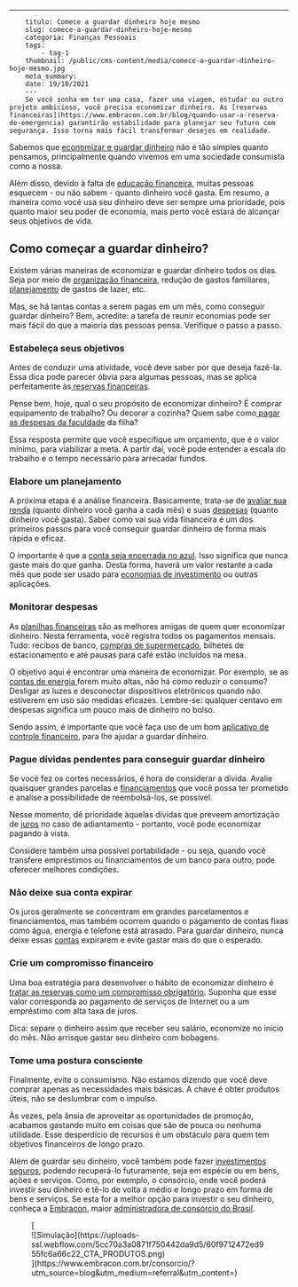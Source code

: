 ---
        titulo: Comece a guardar dinheiro hoje mesmo
        slug: comece-a-guardar-dinheiro-hoje-mesmo
        categoria: Finanças Pessoais
        tags:
            - tag-1
        thumbnail: /public/cms-content/media/comece-a-guardar-dinheiro-hoje-mesmo.jpg
        meta_summary: 
        date: 19/10/2021
        ---
        Se você sonha em ter uma casa, fazer uma viagem, estudar ou outro projeto ambicioso, você precisa economizar dinheiro. As [reservas financeiras](https://www.embracon.com.br/blog/quando-usar-a-reserva-de-emergencia) garantirão estabilidade para planejar seu futuro com segurança. Isso torna mais fácil transformar desejos em realidade.

Sabemos que [economizar e guardar dinheiro](https://www.embracon.com.br/blog/5-erros-que-voce-deve-evitar-para-conseguir-economizar-dinheiro) não é tão simples quanto pensamos, principalmente quando vivemos em uma sociedade consumista como a nossa.

Além disso, devido à falta de [educação financeira](https://www.embracon.com.br/blog/como-ensinar-educacao-financeira-aos-filhos), muitas pessoas esquecem - ou não sabem - quanto dinheiro você gasta. Em resumo, a maneira como você usa seu dinheiro deve ser sempre uma prioridade, pois quanto maior seu poder de economia, mais perto você estará de alcançar seus objetivos de vida.

Como começar a guardar dinheiro? 
---------------------------------

Existem várias maneiras de economizar e guardar dinheiro todos os dias. Seja por meio de [organização financeira](https://www.embracon.com.br/blog/7-dicas-para-comecar-a-sua-organizacao-financeira), redução de gastos familiares, [planejamento](https://www.embracon.com.br/blog/planejamento-financeiro-um-guia-para-as-financas-nao-sairem-de-controle) de gastos de lazer, etc.

Mas, se há tantas contas a serem pagas em um mês, como conseguir guardar dinheiro? Bem, acredite: a tarefa de reunir economias pode ser mais fácil do que a maioria das pessoas pensa. Verifique o passo a passo.

### Estabeleça seus objetivos 

Antes de conduzir uma atividade, você deve saber por que deseja fazê-la. Essa dica pode parecer óbvia para algumas pessoas, mas se aplica perfeitamente às[ reservas financeiras](https://www.embracon.com.br/blog/reserva-financeira-como-preparar-a-sua).

Pense bem, hoje, qual o seu propósito de economizar dinheiro? É comprar equipamento de trabalho? Ou decorar a cozinha? Quem sabe como[ pagar as despesas da faculdade](https://www.embracon.com.br/blog/preco-da-faculdade-por-que-ele-nao-deve-ser-o-principal-fator-na-escolha-de-um-curso) da filha?

Essa resposta permite que você especifique um orçamento, que é o valor mínimo, para viabilizar a meta. A partir daí, você pode entender a escala do trabalho e o tempo necessário para arrecadar fundos.

### Elabore um planejamento 

A próxima etapa é a análise financeira. Basicamente, trata-se de [avaliar sua renda](https://www.embracon.com.br/blog/quanto-da-minha-renda-posso-investir) (quanto dinheiro você ganha a cada mês) e suas [despesas](https://www.embracon.com.br/blog/quais-sao-as-despesas-superfluas-que-podem-ser-cortadas-do-dia-a-dia) (quanto dinheiro você gasta). Saber como vai sua vida financeira é um dos primeiros passos para você conseguir guardar dinheiro de forma mais rápida e eficaz.

O importante é que a [conta seja encerrada no azul](https://www.embracon.com.br/blog/planeje-sua-vida-financeira-e-fique-sempre-no-azul). Isso significa que nunca gaste mais do que ganha. Desta forma, haverá um valor restante a cada mês que pode ser usado para [economias de investimento](https://www.embracon.com.br/blog/o-consorcio-e-investimento) ou outras aplicações.

### Monitorar despesas 

As [planilhas financeiras](https://www.embracon.com.br/blog/como-criar-uma-planilha-de-planejamento-financeiro) são as melhores amigas de quem quer economizar dinheiro. Nesta ferramenta, você registra todos os pagamentos mensais. Tudo: recibos de banco, [compras de supermercado](https://www.embracon.com.br/blog/10-importantes-dicas-para-economizar-nas-compras-de-casa), bilhetes de estacionamento e até pausas para café estão incluídos na mesa.

O objetivo aqui é encontrar uma maneira de economizar. Por exemplo, se as [contas de energia ](https://www.embracon.com.br/blog/como-economizar-nas-contas-de-agua-e-luz)forem muito altas, não há como reduzir o consumo? Desligar as luzes e desconectar dispositivos eletrônicos quando não estiverem em uso são medidas eficazes. Lembre-se: qualquer centavo em despesas significa um pouco mais de dinheiro no bolso.

Sendo assim, é importante que você faça uso de um bom [aplicativo de controle financeiro](https://www.embracon.com.br/blog/aplicativos-para-manter-suas-financas-em-ordem), para lhe ajudar a guardar dinheiro.

### Pague dívidas pendentes para conseguir guardar dinheiro 

Se você fez os cortes necessários, é hora de considerar a dívida. Avalie quaisquer grandes parcelas e [financiamentos](https://www.embracon.com.br/blog/financiamento-ou-consorcio-o-que-e-melhor-na-compra-de-um-imovel) que você possa ter prometido e analise a possibilidade de reembolsá-los, se possível.

Nesse momento, dê prioridade àquelas dívidas que preveem amortização de [juros](https://www.embracon.com.br/blog/como-os-juros-afetam-a-sua-vida) no caso de adiantamento - portanto, você pode economizar pagando à vista.

Considere também uma possível portabilidade - ou seja, quando você transfere empréstimos ou financiamentos de um banco para outro, pode oferecer melhores condições.

### Não deixe sua conta expirar 

Os juros geralmente se concentram em grandes parcelamentos e financiamentos, mas também ocorrem quando o pagamento de contas fixas como água, energia e telefone está atrasado. Para guardar dinheiro, nunca deixe essas [contas](https://www.embracon.com.br/blog/fui-demitido-e-agora-como-pagar-as-minhas-contas) expirarem e evite gastar mais do que o esperado.

### Crie um compromisso financeiro 

Uma boa estratégia para desenvolver o hábito de economizar dinheiro é [tratar as reservas como um compromisso obrigatório](https://www.embracon.com.br/blog/quando-usar-a-reserva-de-emergencia). Suponha que esse valor corresponda ao pagamento de serviços de Internet ou a um empréstimo com alta taxa de juros.

Dica: separe o dinheiro assim que receber seu salário, economize no início do mês. Não arrisque gastar seu dinheiro com bobagens.

### Tome uma postura consciente 

Finalmente, evite o consumismo. Não estamos dizendo que você deve comprar apenas as necessidades mais básicas. A chave é obter produtos úteis, não se deslumbrar com o impulso.

Às vezes, pela ânsia de aproveitar as oportunidades de promoção, acabamos gastando muito em coisas que são de pouca ou nenhuma utilidade. Esse desperdício de recursos é um obstáculo para quem tem objetivos financeiros de longo prazo.

Além de guardar seu dinheiro, você também pode fazer [investimentos seguros](https://www.embracon.com.br/blog/investimentos-rentaveis), podendo recuperá-lo futuramente, seja em espécie ou em bens, ações e serviços. Como, por exemplo, o consórcio, onde você poderá investir seu dinheiro e tê-lo de volta a médio e longo prazo em forma de bens e serviços. Se esta for a melhor opção para investir o seu dinheiro, conheça a [Embracon](https://www.embracon.com.br/a-embracon), maior [administradora de consórcio do Brasil](https://www.embracon.com.br/conhecaoconsorcio/o-que-e-uma-administradora-de-consorcio).

<figure class="w-richtext-figure-type-image w-richtext-align-center">[<div>![Simulação](https://uploads-ssl.webflow.com/5cc70a3a0871f750442da9d5/60f9712472ed955fc6a66c22_CTA_PRODUTOS.png)</div>](https://www.embracon.com.br/consorcio/?utm_source=blog&utm_medium=referral&utm_content=)</figure>
        
